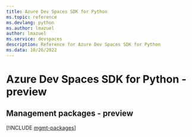 ```yaml
---
title: Azure Dev Spaces SDK for Python
ms.topic: reference
ms.devlang: python
ms.author: lmazuel
author: lmazuel
ms.service: devspaces
description: Reference for Azure Dev Spaces SDK for Python
ms.data: 10/26/2022
---
```

# Azure Dev Spaces SDK for Python - preview

## Management packages - preview
[!INCLUDE [mgmt-packages](dev-spaces-mgmt-index.md)]
